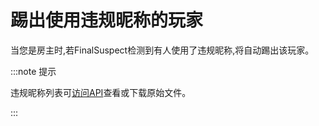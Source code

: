 # 踢出使用违规昵称的玩家

当您是房主时,若FinalSuspect检测到有人使用了违规昵称,将自动踢出该玩家。

:::note 提示

违规昵称列表可[访问API](https://api.xtreme.net.cn/download/FinalSuspect/Assets/Configs/DenyName.json)查看或下载原始文件。

:::